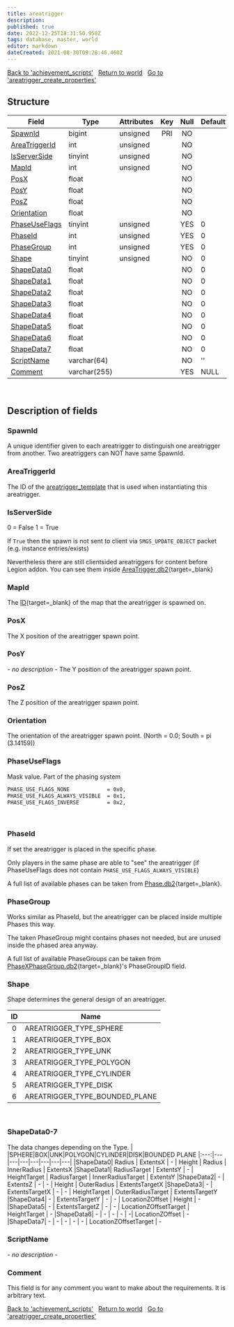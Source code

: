 ```yaml
---
title: areatrigger
description: 
published: true
date: 2022-12-25T18:31:50.958Z
tags: database, master, world
editor: markdown
dateCreated: 2021-08-30T09:28:46.460Z
---
```


<a href="https://trinitycore.info/en/database/master/world/achievement_scripts" class="mt-5 v-btn v-btn--depressed v-btn--flat v-btn--outlined theme--light v-size--default darkblue--text text--lighten-3"><span class="v-btn__content"><i aria-hidden="true" class="v-icon notranslate v-icon--left mdi mdi-arrow-left theme--light"></i><span>Back to 'achievement_scripts'</span></span></a>&nbsp;&nbsp;&nbsp;<a href="https://trinitycore.info/en/database/master/world/home" class="mt-5 v-btn v-btn--depressed v-btn--flat v-btn--outlined theme--light v-size--default darkblue--text text--lighten-3"><span class="v-btn__content"><i aria-hidden="true" class="v-icon notranslate v-icon--left mdi mdi-home-outline theme--light"></i><span>Return to world</span></span></a>&nbsp;&nbsp;&nbsp;<a href="https://trinitycore.info/en/database/master/world/areatrigger_create_properties" class="mt-5 v-btn v-btn--depressed v-btn--flat v-btn--outlined theme--light v-size--default darkblue--text text--lighten-3"><span class="v-btn__content"><span>Go to 'areatrigger_create_properties'</span><i aria-hidden="true" class="v-icon notranslate v-icon--right mdi mdi-arrow-right theme--light"></i></span></a>

## Structure

| Field | Type | Attributes | Key | Null | Default | Extra | Comment |
| --- | --- | --- | :---: | :---: | --- | --- | --- |
| [SpawnId](#spawnid) | bigint | unsigned | PRI | NO |  |  |  |
| [AreaTriggerId](#areatriggerid) | int | unsigned |  | NO |  |  |  |
| [IsServerSide](#isserverside) | tinyint | unsigned |  | NO |  |  |  |
| [MapId](#mapid) | int | unsigned |  | NO |  |  |  |
| [PosX](#posx) | float |  |  | NO |  |  |  |
| [PosY](#posy) | float |  |  | NO |  |  |  |
| [PosZ](#posz) | float |  |  | NO |  |  |  |
| [Orientation](#orientation) | float |  |  | NO |  |  |  |
| [PhaseUseFlags](#phaseuseflags) | tinyint | unsigned |  | YES | 0 |  |  |
| [PhaseId](#phaseid) | int | unsigned |  | YES | 0 |  |  |
| [PhaseGroup](#phasegroup) | int | unsigned |  | YES | 0 |  |  |
| [Shape](#shape) | tinyint | unsigned |  | NO | 0 |  |  |
| [ShapeData0](#shapedata0-7) | float |  |  | NO | 0 |  |  |
| [ShapeData1](#shapedata0-7) | float |  |  | NO | 0 |  |  |
| [ShapeData2](#shapedata0-7) | float |  |  | NO | 0 |  |  |
| [ShapeData3](#shapedata0-7) | float |  |  | NO | 0 |  |  |
| [ShapeData4](#shapedata0-7) | float |  |  | NO | 0 |  |  |
| [ShapeData5](#shapedata0-7) | float |  |  | NO | 0 |  |  |
| [ShapeData6](#shapedata0-7) | float |  |  | NO | 0 |  |  |
| [ShapeData7](#shapedata0-7) | float |  |  | NO | 0 |  |  |
| [ScriptName](#scriptname) | varchar(64) |  |  | NO | '' |  |  |
| [Comment](#comment) | varchar(255) |  |  | YES | NULL |  |  |
&nbsp;
## Description of fields

### SpawnId
A unique identifier given to each areatrigger to distinguish one areatrigger from another. Two areatriggers can NOT have same SpawnId.
&nbsp;

### AreaTriggerId
The ID of the [areatrigger_template](/database/master/world/areatrigger_template) that is used when instantiating this areatrigger.
&nbsp;

### IsServerSide
0 = False
1 = True

If `True` then the spawn is not sent to client via `SMGS_UPDATE_OBJECT` packet (e.g. instance entries/exists)

Nevertheless there are still clientsided areatriggers for content before Legion addon.
You can see them inside [AreaTrigger.db2](https://wow.tools/dbc/?dbc=areatrigger){target=_blank}
&nbsp;

### MapId
The [ID](https://wow.tools/dbc/?dbc=map){target=_blank} of the map that the areatrigger is spawned on.
&nbsp;

### PosX
The X position of the areatrigger spawn point.
&nbsp;

### PosY
*- no description -*
The Y position of the areatrigger spawn point.

### PosZ
The Z position of the areatrigger spawn point.
&nbsp;

### Orientation
The orientation of the areatrigger spawn point. (North = 0.0; South = pi (3.14159))
&nbsp;

### PhaseUseFlags
Mask value. Part of the phasing system

```bash
PHASE_USE_FLAGS_NONE            = 0x0,
PHASE_USE_FLAGS_ALWAYS_VISIBLE  = 0x1,
PHASE_USE_FLAGS_INVERSE         = 0x2,
```
&nbsp;

### PhaseId
If set the areatrigger is placed in the specific phase.

Only players in the same phase are able to "see" the areatrigger (if PhaseUseFlags does not contain `PHASE_USE_FLAGS_ALWAYS_VISIBLE`)

A full list of available phases can be taken from [Phase.db2](https://wow.tools/dbc/?dbc=phase){target=_blank}.
&nbsp;

### PhaseGroup
Works similar as PhaseId, but the areatrigger can be placed inside multiple Phases this way.

The taken PhaseGroup might contains phases not needed, but are unused inside the phased area anyway.

A full list of available PhaseGroups can be taken from [PhaseXPhaseGroup.db2](https://wow.tools/dbc/?dbc=phasexphasegroup){target=_blank}'s PhaseGroupID field.
&nbsp;

### Shape
Shape determines the general design of an areatrigger.

|ID|Name|
|:---:|---|
|0|AREATRIGGER_TYPE_SPHERE|
|1|AREATRIGGER_TYPE_BOX|
|2|AREATRIGGER_TYPE_UNK|
|3|AREATRIGGER_TYPE_POLYGON|
|4|AREATRIGGER_TYPE_CYLINDER|
|5|AREATRIGGER_TYPE_DISK|
|6|AREATRIGGER_TYPE_BOUNDED_PLANE|
&nbsp;

### ShapeData0-7
The data changes depending on the Type.
| |SPHERE|BOX|UNK|POLYGON|CYLINDER|DISK|BOUNDED PLANE
|:---:|---|---|---|---|---|---|---|
|ShapeData0| Radius | ExtentsX | - | Height | Radius | InnerRadius | ExtentsX
|ShapeData1| RadiusTarget | ExtentsY | - | HeightTarget | RadiusTarget | InnerRadiusTarget | ExtentsY
|ShapeData2| - | ExtentsZ | - | - | Height | OuterRadius | ExtentsTargetX
|ShapeData3| - | ExtentsTargetX | - | - | HeightTarget | OuterRadiusTarget | ExtentsTargetY
|ShapeData4| - | ExtentsTargetY | - | - | LocationZOffset | Height | - 
|ShapeData5| - | ExtentsTargetZ | - | - | LocationZOffsetTarget | HeightTarget | -
|ShapeData6| - | - | - | - | -| LocationZOffset | -
|ShapeData7| - | - | - | - | - | LocationZOffsetTarget | -
&nbsp;

### ScriptName
*- no description -*
&nbsp;

### Comment
This field is for any comment you want to make about the requirements. It is arbitrary text.
&nbsp;

<a href="https://trinitycore.info/en/database/master/world/achievement_scripts" class="mt-5 v-btn v-btn--depressed v-btn--flat v-btn--outlined theme--light v-size--default darkblue--text text--lighten-3"><span class="v-btn__content"><i aria-hidden="true" class="v-icon notranslate v-icon--left mdi mdi-arrow-left theme--light"></i><span>Back to 'achievement_scripts'</span></span></a>&nbsp;&nbsp;&nbsp;<a href="https://trinitycore.info/en/database/master/world/home" class="mt-5 v-btn v-btn--depressed v-btn--flat v-btn--outlined theme--light v-size--default darkblue--text text--lighten-3"><span class="v-btn__content"><i aria-hidden="true" class="v-icon notranslate v-icon--left mdi mdi-home-outline theme--light"></i><span>Return to world</span></span></a>&nbsp;&nbsp;&nbsp;<a href="https://trinitycore.info/en/database/master/world/areatrigger_create_properties" class="mt-5 v-btn v-btn--depressed v-btn--flat v-btn--outlined theme--light v-size--default darkblue--text text--lighten-3"><span class="v-btn__content"><span>Go to 'areatrigger_create_properties'</span><i aria-hidden="true" class="v-icon notranslate v-icon--right mdi mdi-arrow-right theme--light"></i></span></a>
